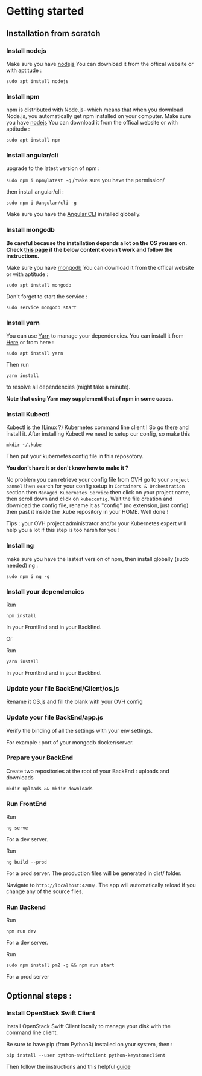 # Getting started

## Installation from scratch

### Install nodejs

Make sure you have [nodejs](https://nodejs.org/en/)
You can download it from the offical website or with aptitude :

`sudo apt install nodejs`

### Install npm

npm is distributed with Node.js- which means that when you download Node.js, you automatically get npm installed on your computer.
Make sure you have [nodejs](https://nodejs.org/en/)
You can download it from the offical website or with aptitude : 

`sudo apt install npm`

### Install angular/cli

upgrade to the latest version of npm :  

`sudo npm i npm@latest -g` /make sure you have the permission/

then install angular/cli : 

`sudo npm i @angular/cli -g`

Make sure you have the [Angular CLI](https://github.com/angular/angular-cli#installation) installed globally.

### Install mongodb

**Be careful because the installation depends a lot on the OS you are on. Check [this page](https://docs.mongodb.com/manual/administration/install-community/) if the below content doesn't work and follow the instructions.**

Make sure you have [mongodb](https://www.mongodb.com/download-center/community)
You can download it from the offical website or with aptitude : 

`sudo apt install mongodb`

Don't forget to start the service : 

`sudo service mongodb start`

### Install yarn

You can use [Yarn](https://yarnpkg.com) to manage your dependencies. You can install it from [Here](https://yarnpkg.com/en/docs/install) or from here :

`sudo apt install yarn`

Then run 

`yarn install` 

to resolve all dependencies (might take a minute).

**Note that using Yarn may supplement that of npm in some cases.**

### Install Kubectl 

Kubectl is the (Linux ?) Kubernetes command line client ! So go [there](https://kubernetes.io/docs/tasks/tools/install-kubectl) and install it.
After installing Kubectl we need to setup our config, so make this 

`mkdir ~/.kube`

Then put your kubernetes config file in this reposotory.


**You don't have it or don't know how to make it ?**

No problem you can retrieve your config file from OVH go to your `project pannel` then search for your config setup in `Containers & Orchestration` section then `Managed Kubernetes Service` then click on your project name, then scroll down and click on `kubeconfig`. Wait the file creation and download the config file, rename it as "config" (no extension, just config) then past it inside the .kube repository in your HOME. Well done !

Tips : your OVH project administrator and/or your Kubernetes expert will help you a lot if this step is too harsh for you !

### Install ng

make sure you have the lastest version of npm,
then install globally (sudo needed) ng : 

`sudo npm i ng -g`

### Install your dependencies

Run 

`npm install` 

In your FrontEnd and in your BackEnd.

Or

Run 

`yarn install`

In your FrontEnd and in your BackEnd.

### Update your file BackEnd/Client/os.js

Rename it OS.js and fill the blank with your OVH config

### Update your file BackEnd/app.js

Verify the binding of all the settings with your env settings.

For example : port of your mongodb docker/server.

### Prepare your BackEnd

Create two repositories at the root of your BackEnd : uploads and downloads

`mkdir uploads && mkdir downloads`

### Run FrontEnd

Run 

`ng serve`

For a dev server.

Run 

`ng build --prod`

For a prod server. The production files will be generated in dist/ folder.

Navigate to `http://localhost:4200/`. The app will automatically reload if you change any of the source files.

### Run Backend

Run

`npm run dev`

For a dev server.

Run 

`sudo npm install pm2 -g && npm run start`

For a prod server

## Optionnal steps : 

### Install OpenStack Swift Client

Install OpenStack Swift Client locally to manage your disk with the command line client.

Be sure to have pip (from Python3) installed on your system, then :

`pip install --user python-swiftclient python-keystoneclient`

Then follow the instructions and this helpful [guide](https://www.systutorials.com/docs/linux/man/1-swift/#lbAG)
